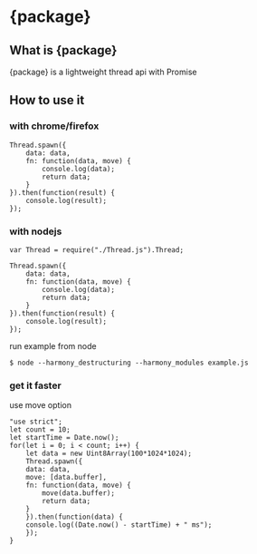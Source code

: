 # {package}

## What is {package}
{package} is a lightweight thread api with Promise

## How to use it
### with chrome/firefox

	Thread.spawn({
		data: data,
		fn: function(data, move) {
			console.log(data);
		    return data;
		}
	}).then(function(result) {
		console.log(result);
	});

### with nodejs

	var Thread = require("./Thread.js").Thread;

	Thread.spawn({
		data: data,
		fn: function(data, move) {
			console.log(data);
		    return data;
		}
	}).then(function(result) {
		console.log(result);
	});

run example from node
	
	$ node --harmony_destructuring --harmony_modules example.js

### get it faster
use move option

	"use strict";
	let count = 10;
	let startTime = Date.now();
	for(let i = 0; i < count; i++) {
	    let data = new Uint8Array(100*1024*1024);
	    Thread.spawn({
		data: data,
		move: [data.buffer],
		fn: function(data, move) {
	        move(data.buffer);
		    return data;
		}
	    }).then(function(data) {
		console.log((Date.now() - startTime) + " ms");
	    });
	}


